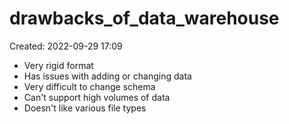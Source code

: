# drawbacks_of_data_warehouse
Created: 2022-09-29 17:09

- Very rigid format
- Has issues with adding or changing data
- Very difficult to change schema
- Can't support high volumes of data
- Doesn't like various file types